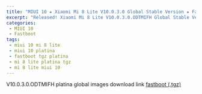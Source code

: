 ```yaml
---
title: "MIUI 10 ★ Xiaomi Mi 8 Lite V10.0.3.0 Global Stable Version ★ Fastboot ROM Download"
excerpt: "Released! Xiaomi Mi 8 Lite V10.0.3.0.ODTMIFH Global Stable Version Fastboot File Download"
categories:
 - MIUI 10
 - Fastboot
tags:
 - miui 10 mi 8 lite
 - miui 10 platina
 - fastboot tgz platina
 - mi 8 lite platina tgz
 - mi 8 lite miui 10
---
```


V10.0.3.0.ODTMIFH platina global images download link [fastboot (.tgz)](http://bigota.d.miui.com/V10.0.3.0.ODTMIFH/platina_global_images_V10.0.3.0.ODTMIFH_20181108.0000.00_8.1_global_69fcc88bee.tgz)
